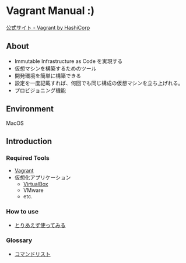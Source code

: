 Vagrant Manual :)
========
[公式サイト - Vagrant by HashiCorp](http://www.vagrantup.com)  

About
--------
* Immutable Infrastructure as Code を実現する
* 仮想マシンを構築するためのツール
* 開発環境を簡単に構築できる
* 設定を一度記載すれば、何回でも同じ構成の仮想マシンを立ち上げれる。
* プロビジョニング機能

Environment
--------
MacOS

Introduction
--------
### Required Tools
* [Vagrant](http://www.vagrantup.com)
* 仮想化アプリケーション
  - [VirtualBox](http://www.virtualbox.org/)
  - VMware
  - etc.

### How to use
* [とりあえず使ってみる](introduction.md)

### Glossary
* [コマンドリスト](commands.md)
